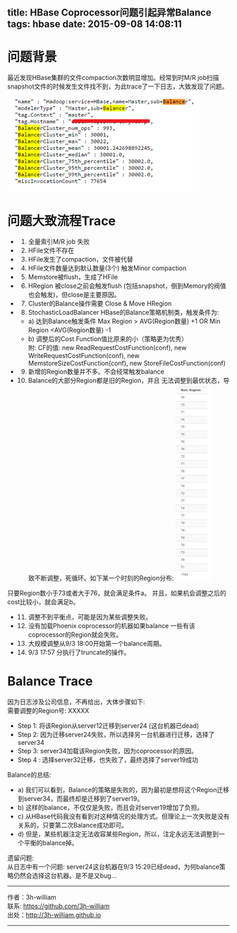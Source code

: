 title: HBase Coprocessor问题引起异常Balance  
tags: hbase
date: 2015-09-08 14:08:11
---
# 问题背景
最近发现HBase集群的文件compaction次数明显增加。经常到时M/R job扫描snapshot文件的时候发生文件找不到，为此trace了一下日志，大致发现了问题。  
![balance统计](/img/hbase_balance_problems/balance_metrics.png)

# 问题大致流程Trace  

- 1)  全量索引M/R  job 失败   
- 2)  HFile文件不存在  
- 3)  HFile发生了compaction，文件被代替  
- 4)  HFile文件数量达到默认数量(3个) 触发Minor compaction  
- 5)  Memstore被flush，生成了HFile  
- 6)  HRegion 被close之前会触发flush (包括snapshot，倒到Memory的阀值也会触发)，但close是主要原因。  
- 7)  Cluster的Balance操作需要 Close & Move HRegion  
- 8)  StochasticLoadBalancer HBase的Balance策略机制类，触发条件为:  
	- a)  达到Balance触发条件 Max Region > AVG(Region数量) +1  OR  Min Region <AVG(Region数量) -1  
	- b)  调整后的Cost Function值比原来的小（策略更为优秀）  
附:  CF的值:
new ReadRequestCostFunction(conf),
new WriteRequestCostFunction(conf),
new MemstoreSizeCostFunction(conf),
new StoreFileCostFunction(conf)

- 9)  新增的Region数量并不多。不会经常触发balance
- 10)  Balance的大部分Region都是旧的Region，并且 无法调整到最优状态，导致不断调整，死循环。如下某一个时刻的Region分布:
![region分布](/img/hbase_balance_problems/regions_info.png)

只要Region数小于73或者大于76，就会满足条件a。
并且，如果机会调整之后的cost比较小，就会满足b。

- 11)  调整不到平衡点，可能是因为某些调整失败。
- 12)  没有加载Phoenix coprocessor的机器如果balance 一些有该coprocessor的Region就会失败。
- 13)  大规模调整从9/3 18:00开始第一个balance周期。 
- 14)  9/3 17:57 分执行了truncate的操作。 

# Balance Trace 
因为日志涉及公司信息，不再给出，大体步骤如下:   
需要调整的Region号:  XXXXX
- Step 1: 将该Region从server12迁移到server24 (这台机器已dead)
- Step 2: 因为迁移server24失败，所以选择另一台机器进行迁移，选择了server34
- Step 3:  server34加载该Region失败，因为coprocessor的原因。
- Step 4 : 选择server32迁移，也失败了，最终选择了server19成功

Balance的总结:    
- a) 我们可以看到，Balance的策略是失败的，因为最初是想将这个Region迁移到server34，而最终却是迁移到了server19。  
- b) 这样的balance，不仅仅是失败，而且会对server19增加了负担。
- c) 从HBase代码我没有看到对这种情况的处理方式。但理论上一次失败是没有关系的，只要第二次Balance成功即可。
- d) 但是，某些机器注定无法收容某些Region，所以，注定永远无法调整到一个平衡的balance掉。


遗留问题:  
从日志中有一个问题: server24这台机器在9/3 15:29已经dead，为何balance策略仍然会选择这台机器。是不是又bug…

---

作者：3h-william  
联系: https://github.com/3h-william  
出处：http://3h-william.github.io  

---
 